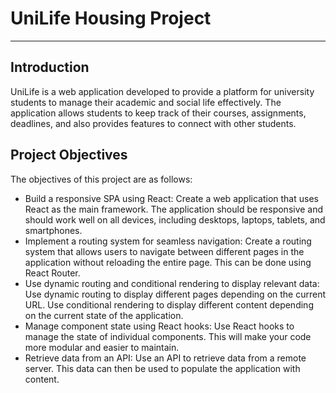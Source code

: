 # UniLife Housing Project

---

## Introduction
UniLife is a web application developed to provide a platform for university students to manage their academic and social life effectively. The application allows students to keep track of their courses, assignments, deadlines, and also provides features to connect with other students.

## Project Objectives
The objectives of this project are as follows:
- Build a responsive SPA using React: Create a web application that uses React as the main framework. The application should be responsive and should work well on all devices, including desktops, laptops, tablets, and smartphones.
- Implement a routing system for seamless navigation: Create a routing system that allows users to navigate between different pages in the application without reloading the entire page. This can be done using React Router.
- Use dynamic routing and conditional rendering to display relevant data: Use dynamic routing to display different pages depending on the current URL. Use conditional rendering to display different content depending on the current state of the application.
- Manage component state using React hooks: Use React hooks to manage the state of individual components. This will make your code more modular and easier to maintain.
- Retrieve data from an API: Use an API to retrieve data from a remote server. This data can then be used to populate the application with content.

